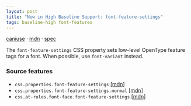 ```yaml
---
layout: post
title: "New in High Baseline Support: font-feature-settings"
tags: baseline-high font-features
---
```


[caniuse](https://caniuse.com/?search=font-feature-settings) · [mdn](https://developer.mozilla.org/en-US/search?q=font-feature-settings) · [spec](https://drafts.csswg.org/css-fonts-4/#font-feature-settings-prop)

The `font-feature-settings` CSS property sets low-level OpenType feature tags for a font. When possible, use `font-variant` instead.

### Source features

- ``css.properties.font-feature-settings`` [[mdn]](https://developer.mozilla.org/en-US/search?q=css.properties.font-feature-settings)
- ``css.properties.font-feature-settings.normal`` [[mdn]](https://developer.mozilla.org/en-US/search?q=css.properties.font-feature-settings.normal)
- ``css.at-rules.font-face.font-feature-settings`` [[mdn]](https://developer.mozilla.org/en-US/search?q=css.at-rules.font-face.font-feature-settings)
